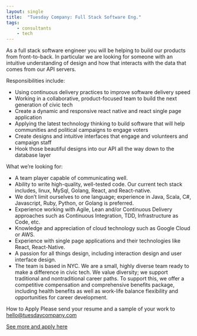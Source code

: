 ```yaml
---
layout: single
title:  "Tuesday Company: Full Stack Software Eng."
tags: 
    - consultants
    - tech
---
```


As a full stack software engineer you will be helping to build our products from front-to-back. In particular we are looking for someone with an intuitive understanding of design and how that interacts with the data that comes from our API servers.

Responsibilities include:
* Using continuous delivery practices to improve software delivery speed
* Working in a collaborative, product-focused team to build the next generation of civic tech
* Create a dynamic and responsive react native and react single page application
* Applying the latest technology thinking to build software that will help communities and political campaigns to engage voters
* Create designs and intuitive interfaces that engage and volunteers and campaign staff
* Hook those beautiful designs into our API all the way down to the database layer

What we’re looking for:
* A team player capable of communicating well.
* Ability to write high-quality, well-tested code. Our current tech stack includes, linux, MySql, Golang, React, and React-native.
* We don’t limit ourselves to one language; experience in Java, Scala, C#, Javascript, Ruby, Python, or Golang  is preferred.
* Experience working with Agile, Lean and/or Continuous Delivery approaches such as Continuous Integration, TDD, Infrastructure as Code, etc.
* Knowledge and appreciation of cloud technology such as Google Cloud or AWS.
* Experience with single page applications and their technologies like React, React-Native.
* A passion for all things design, including interaction design and user interface design.
* The team is based in NYC. We are a small, highly diverse team ready to make a difference in civic tech. We value diversity; we support traditional and nontraditional career paths. To support this, we offer a competitive compensation and comprehensive benefits package, including health benefits as well as work-life balance flexibility and opportunities for career development.

How to Apply
Please send your resume and a sample of your work to hello@tuesdaycompany.com 

[See more and apply here](https://www.tuesdaycompany.com/jobs/)

